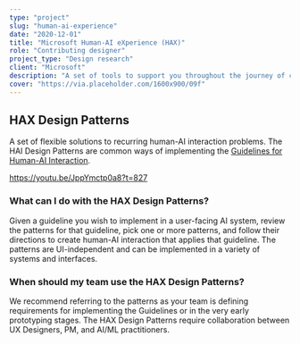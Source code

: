 ```yaml
---
type: "project"
slug: "human-ai-experience"
date: "2020-12-01"
title: "Microsoft Human-AI eXperience (HAX)"
role: "Contributing designer"
project_type: "Design research"
client: "Microsoft"
description: "A set of tools to support you throughout the journey of creating user-facing AI. Contributing designer to the [Microsoft Aether](https://www.microsoft.com/en-us/ai/our-approach?activetab=pivot1%3aprimaryr5) Human-AI Interaction working group devoted to addressing the challenges and opportunities presented by AI innovations."
cover: "https://via.placeholder.com/1600x900/09f"
---
```


## HAX Design Patterns

A set of flexible solutions to recurring human-AI interaction problems. The HAI Design Patterns are common ways of implementing the [Guidelines for Human-AI Interaction](https://www.microsoft.com/en-us/research/project/guidelines-for-human-ai-interaction/).

https://youtu.be/JppYmctp0a8?t=827

### What can I do with the HAX Design Patterns?

Given a guideline you wish to implement in a user-facing AI system, review the patterns for that guideline, pick one or more patterns, and follow their directions to create human-AI interaction that applies that guideline. The patterns are UI-independent and can be implemented in a variety of systems and interfaces.

### When should my team use the HAX Design Patterns?

We recommend referring to the patterns as your team is defining requirements for implementing the Guidelines or in the very early prototyping stages. The HAX Design Patterns require collaboration between UX Designers, PM, and AI/ML practitioners.
